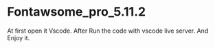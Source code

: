 # Fontawsome_pro_5.11.2

At first open it Vscode. After Run the code with vscode live server. And Enjoy it.
